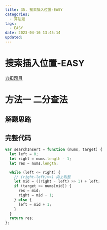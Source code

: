 ```yaml
---
title: 35. 搜索插入位置-EASY
categories:
  - 算法题
tags:
  - EASY
date: 2023-04-16 13:45:14
updated:
---
```


# 搜索插入位置-EASY

[力扣题目](https://leetcode.cn/problems/search-insert-position/)

# 方法一 二分查法

## 解题思路

## 完整代码

```javascript
var searchInsert = function (nums, target) {
  let left = 0;
  let right = nums.length - 1;
  let res = nums.length;

  while (left <= right) {
    // (right-left)>>1 向上取整
    let mid = ((right - left) >> 1) + left;
    if (target <= nums[mid]) {
      res = mid;
      right = mid - 1;
    } else {
      left = mid + 1;
    }
  }
  return res;
};
```
